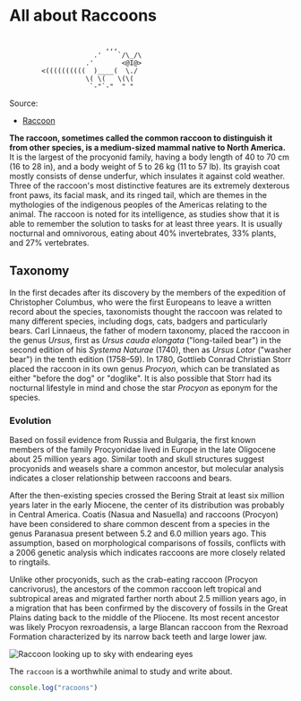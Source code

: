 <!-- Change to an H1 -->

# All about Raccoons

<!-- The text below is ASCII art of a raccoon. Wrap it in a code block. -->
```

                        ,,,
                     .'    `/\_/\
                   .'       <@I@>
        <((((((((((  )____(  \./
                   \( \(   \(\(
                    `-"`-"  " "
```
<!-- Change to a bullet point and link. -->

Source:
  * [Raccoon](https://en.wikipedia.org/wiki/Raccoon)

<!-- Bold only the first sentence of the following paragraph -->

**The raccoon, sometimes called the common raccoon to distinguish it from other species, is a medium-sized mammal native to North America.** It is the largest of the procyonid family, having a body length of 40 to 70 cm (16 to 28 in), and a body weight of 5 to 26 kg (11 to 57 lb). Its grayish coat mostly consists of dense underfur, which insulates it against cold weather. Three of the raccoon's most distinctive features are its extremely dexterous front paws, its facial mask, and its ringed tail, which are themes in the mythologies of the indigenous peoples of the Americas relating to the animal. The raccoon is noted for its intelligence, as studies show that it is able to remember the solution to tasks for at least three years. It is usually nocturnal and omnivorous, eating about 40% invertebrates, 33% plants, and 27% vertebrates.

<!-- Change to an H2 -->

## Taxonomy

<!-- Italicize all of the latin words (e.g. Ursus) -->

In the first decades after its discovery by the members of the expedition of Christopher Columbus, who were the first Europeans to leave a written record about the species, taxonomists thought the raccoon was related to many different species, including dogs, cats, badgers and particularly bears. Carl Linnaeus, the father of modern taxonomy, placed the raccoon in the genus *Ursus*, first as *Ursus cauda elongata* ("long-tailed bear") in the second edition of his *Systema Naturae* (1740), then as *Ursus Lotor* ("washer bear") in the tenth edition (1758–59). In 1780, Gottlieb Conrad Christian Storr placed the raccoon in its own genus *Procyon*, which can be translated as either "before the dog" or "doglike". It is also possible that Storr had its nocturnal lifestyle in mind and chose the star *Procyon* as eponym for the species.

<!-- Change to an H3 -->

### Evolution

<!-- Create three paragraphs from the following paragraph. You may start the paragraphs wherever you like. -->

Based on fossil evidence from Russia and Bulgaria, the first known members of the family Procyonidae lived in Europe in the late Oligocene about 25 million years ago. Similar tooth and skull structures suggest procyonids and weasels share a common ancestor, but molecular analysis indicates a closer relationship between raccoons and bears. 

After the then-existing species crossed the Bering Strait at least six million years later in the early Miocene, the center of its distribution was probably in Central America. Coatis (Nasua and Nasuella) and raccoons (Procyon) have been considered to share common descent from a species in the genus Paranasua present between 5.2 and 6.0 million years ago. This assumption, based on morphological comparisons of fossils, conflicts with a 2006 genetic analysis which indicates raccoons are more closely related to ringtails. 

Unlike other procyonids, such as the crab-eating raccoon (Procyon cancrivorus), the ancestors of the common raccoon left tropical and subtropical areas and migrated farther north about 2.5 million years ago, in a migration that has been confirmed by the discovery of fossils in the Great Plains dating back to the middle of the Pliocene. Its most recent ancestor was likely Procyon rexroadensis, a large Blancan raccoon from the Rexroad Formation characterized by its narrow back teeth and large lower jaw.

<!-- Change the link below to be an image. Include descriptive alternate text. -->

![Raccoon looking up to sky with endearing eyes](https://curiodyssey.org/wp-content/uploads/bb-plugin/cache/Mammals-Raccoon-square.jpg)


<!-- Use one set of backticks to highlight the word raccoon as a keyword -->

The `raccoon` is a worthwhile animal to study and write about.

<!-- Use three sets of backticks and set the type of codeblock to js so that you can highlight a codeblock that shows a console.log() with a string about raccoons. -->
```js
console.log("racoons")
```